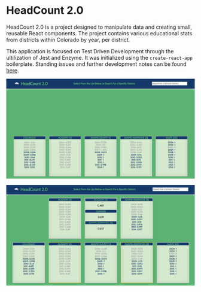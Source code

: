 # HeadCount 2.0

HeadCount 2.0 is a project designed to manipulate data and creating small, reusable React components.  The project contains various educational stats from districts within Colorado by year, per district.  

This application is focused on Test Driven Development through the ultilization of Jest and Enzyme. It was initialized using the `create-react-app` boilerplate. Standing issues and further development notes can be found [here](https://waffle.io/TFisch/headcount2.0 "here").



![on-page-load](src/images/screenshot-onload.png)  

![display-compare](src/images/screenshot-compare.png)  
 

